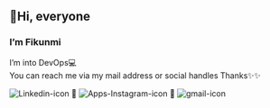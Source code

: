 ## 👋Hi, everyone

### I’m Fikunmi

I’m into DevOps💻
<br>
You can reach me via my mail address or social handles
Thanks✨✨

![Linkedin-icon](https://user-images.githubusercontent.com/83995776/160254319-fa651429-c9fc-41e6-a24f-4c16c00b2e1e.png)  🔰 
![Apps-Instagram-icon](https://user-images.githubusercontent.com/83995776/160254445-4c4fff51-ca22-444e-87f4-c1959160bc47.png) 🔰  ![gmail-icon](https://user-images.githubusercontent.com/83995776/160254580-a5e3545f-2aed-4ce5-b9c9-2875fff05fda.png)



<!---
Adesam97/Adesam97 is a ✨ special ✨ repository because its `README.md` (this file) appears on your GitHub profile.
You can click the Preview link to take a look at your changes.
--->

